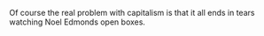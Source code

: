 Of course the real problem with capitalism is that it all ends in tears watching Noel Edmonds open boxes.